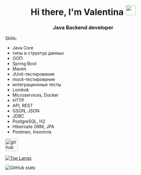 <h1 align="center">Hi there, I'm Valentina</a> 
<img src="https://github.com/blackcater/blackcater/raw/main/images/Hi.gif" height="32"/></h1>
<h3 align="center">Java Backend developer</h3>

Skills: 
* Java Core
* типы и структур данных
* ООП
* Spring Boot
* Maven
* JUnit-тестирование
* mock-тестирование
* интеграционные тесты
* Lombok
* Microservices, Docker
* HTTP
* API, REST
* GSON, JSON
* JDBC
* PostgreSQL, H2
* Hibernate ORM, JPA
* Postman, Insomnia

[<img src='https://cdn.jsdelivr.net/npm/simple-icons@3.0.1/icons/github.svg' alt='github' height='40'>](https://github.com/ValentinaBuddha)  

[![Top Langs](https://github-readme-stats.vercel.app/api/top-langs/?username=ValentinaBuddha)](https://github.com/anuraghazra/github-readme-stats)

![GitHub stats](https://github-readme-stats.vercel.app/api?username=ValentinaBuddha&show_icons=true)  

